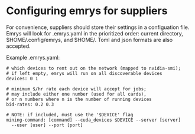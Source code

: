 # Configuring emrys for suppliers

For convenience, suppliers should store their settings in a configuation file. Emrys will look for .emrys.yaml in the prioritized order: current directory, $HOME/.config/emrys, and $HOME/. Toml and json formats are also accepted.

Example .emrys.yaml:

    # which devices to rent out on the network (mapped to nvidia-smi);
    # if left empty, emrys will run on all discoverable devices
    devices: 0 1

    # minimum $/hr rate each device will accept for jobs;
    # may include either one number (used for all cards),
    # or n numbers where n is the number of running devices
    bid-rates: 0.2 0.3

    # NOTE: if included, must use the '$DEVICE' flag
    mining-command: [command] --cuda_devices $DEVICE --server [server]
      --user [user] --port [port]
